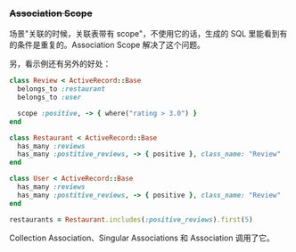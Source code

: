 ### ~~Association Scope~~

场景"关联的时候，关联表带有 scope"，不使用它的话，生成的 SQL 里能看到有的条件是重复的。Association Scope 解决了这个问题。

另，看示例还有另外的好处：

```ruby
class Review < ActiveRecord::Base
  belongs_to :restaurant
  belongs_to :user

  scope :positive, -> { where("rating > 3.0") }
end

class Restaurant < ActiveRecord::Base
  has_many :reviews
  has_many :postitive_reviews, -> { positive }, class_name: "Review"
end

class User < ActiveRecord::Base
  has_many :reviews
  has_many :postitive_reviews, -> { positive }, class_name: "Review"
end
```

```ruby
restaurants = Restaurant.includes(:positive_reviews).first(5)
```

Collection Association、Singular Associations 和 Association 调用了它。
